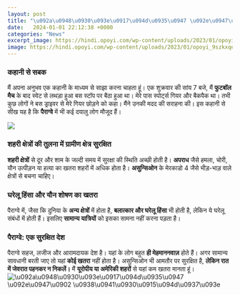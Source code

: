 ```yaml
---
layout: post
title: "\u092a\u0948\u0930\u093e\u0917\u094d\u0935\u0947 \u092e\u0947\u0902 \u0938\u0941\u0930\u0915\u094d\u0937\u093e"
date:   2024-01-01 22:12:38 +0000
categories: "News"
excerpt_image: https://hindi.opoyi.com/wp-content/uploads/2023/01/opoyi_9szkxqeZnMz.jpg
image: https://hindi.opoyi.com/wp-content/uploads/2023/01/opoyi_9szkxqeZnMz.jpg
---
```


### कहानी से सबक
मैं अपना अनुभव एक कहानी के माध्यम से साझा करना चाहता हूं। एक शुक्रवार की सांय 7 बजे, मैं **फुटबॉल मैच** के बाद स्वेट से लथड़ा हुआ बस स्टॉप पर बैठा हुआ था। मेरे पास स्पोर्ट्स गियर और बैकपैक था। तभी कुछ लोगों ने बस ड्राइवर से मेरे गियर छोड़ने को कहा। मैंने उनकी मदद की सराहना की। इस कहानी से सीख यह है कि **पैराग्वे** में भी कई दयालु लोग मौजूद हैं।

![](https://hindi.opoyi.com/wp-content/uploads/2023/01/opoyi_2vLF9auZA.jpg)
### शहरी क्षेत्रों की तुलना में ग्रामीण क्षेत्र सुरक्षित
**शहरी क्षेत्रों** से दूर और शाम के जल्दी समय में सुरक्षा की स्थिति अच्छी होती है। **अपराध** जैसे हमला, चोरी, यौन उत्पीड़न या हत्या का खतरा शहरों में अधिक होता है। **असुन्सिओन** के मेरकाडो 4 जैसे भीड़-भाड़ वाले क्षेत्रों से बचना चाहिए। 
### घरेलू हिंसा और यौन शोषण का खतरा
पैराग्वे में, जैसा कि दुनिया के **अन्य क्षेत्रों** में होता है, **बलात्कार और घरेलू हिंसा** भी होती है, लेकिन ये घरेलू संबंधों में होती हैं। इसलिए **सामान्य यात्रियों** को इसका सामना नहीं करना पड़ता है।
### पैराग्वे: एक सुरक्षित देश
पैराग्वे सहज, लजीज और आरामदायक देश है। यहां के लोग बहुत **ही मेहमाननवाज़** होते हैं। अगर सामान्य सावधानी बरती जाए तो यहां **कोई खतरा** नहीं होता है। असुन्सिओन भी आमतौर पर सुरक्षित है, **लेकिन रात में जेवरात पहनकर न निकलें।** मैं **यूरोपीय या अमेरिकी शहरों** से यहां कम खतरा मानता हूं।
![\u092a\u0948\u0930\u093e\u0917\u094d\u0935\u0947 \u092e\u0947\u0902 \u0938\u0941\u0930\u0915\u094d\u0937\u093e](https://hindi.opoyi.com/wp-content/uploads/2023/01/opoyi_9szkxqeZnMz.jpg)